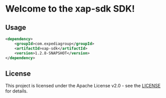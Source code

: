 # Welcome to the xap-sdk SDK!

## Usage
```xml
<dependency>
    <groupId>com.expediagroup</groupId>
    <artifactId>xap-sdk</artifactId>
    <version>1.2.8-SNAPSHOT</version>
</dependency>
```

## License

This project is licensed under the Apache License v2.0 - see the [LICENSE](LICENSE) for details.
